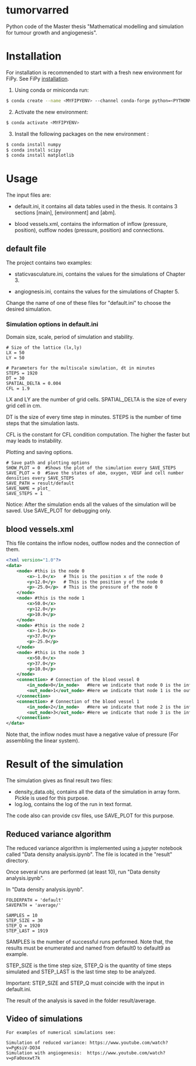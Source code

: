 # tumorvarred

Python code of the Master thesis "Mathematical modelling and simulation for tumour growth and angiogenesis".

# Installation

For installation is recommended to start with a fresh new environment for FiPy. See FiPy [installation](https://www.ctcms.nist.gov/fipy/INSTALLATION.html).

1. Using conda or miniconda run:
```bash
$ conda create --name <MYFIPYENV> --channel conda-forge python=<PYTHONVERSION> fipy
```

2. Activate the new environment:
```bash
$ conda activate <MYFIPYENV>
```

3. Install the following packages on the new environment <MYFIPYENV>:
```bash
$ conda install numpy
$ conda install scipy
$ conda install matplotlib
```

# Usage

The input files are:
- default.ini,
it contains all data tables used in the thesis. It contains 3 sections [main], [environment] and [abm].

- blood vessels.xml, contains the information of inflow (pressure, position), outflow nodes (pressure, position) and connections.

## default file
The project contains two examples:

- staticvasculature.ini, contains the values for the simulations of Chapter 3.

- angiognesis.ini, contains the values for the simulations of Chapter 5.

Change the name of one of these files for "default.ini" to choose the desired simulation.

### Simulation options in default.ini ​
Domain size, scale, period of simulation and stability.

```
# Size of the lattice (lx,ly)
LX = 50
LY = 50

# Parameters for the multiscale simulation, dt in minutes
STEPS = 1920
DT = 30
SPATIAL_DELTA = 0.004
CFL = 1.9
```
LX and LY are the number of grid cells. SPATIAL_DELTA is the size of every grid cell in cm.

DT is the size of every time step in minutes. STEPS is the number of time steps that the simulation lasts.

CFL is the constant for CFL condition computation. The higher the faster but may leads to instability.


Plotting and saving options.
```
# Save path and plotting options
SHOW_PLOT = 0  #Shows the plot of the simulation every SAVE_STEPS 
SAVE_PLOT = 0  #Save the states of abm, oxygen, VEGF and cell number densities every SAVE_STEPS
SAVE_PATH = result/default
SAVE_NAME = plot_
SAVE_STEPS = 1 
```
Notice: After the simulation ends all the values of the simulation will be saved. Use SAVE_PLOT for debugging only.


## blood vessels.xml
This file contains the inflow nodes, outflow nodes and the connection of them.
```xml
<?xml version="1.0"?>
<data>
    <node> #this is the node 0
        <x>-1.0</x>   # This is the position x of the node 0
        <y>12.0</y>   # This is the position y of the node 0
        <p>-25.0</p>  # This is the pressure of the node 0
    </node>
    <node> #this is the node 1
        <x>50.0</x>
        <y>12.0</y>
        <p>10.0</p>
    </node>
    <node> #this is the node 2
        <x>-1.0</x>
        <y>37.0</y>
        <p>-25.0</p>
    </node>
    <node> #this is the node 3
        <x>50.0</x>
        <y>37.0</y>
        <p>10.0</p>
    </node>
    <connection> # Connection of the blood vessel 0
        <in_node>0</in_node>   #Here we indicate that node 0 is the inflow node of the blood vessel 0
        <out_node>1</out_node> #Here we indicate that node 1 is the outflow node of the blood vessel 0
    </connection>
    <connection> # Connection of the blood vessel 1
        <in_node>2</in_node>   #Here we indicate that node 2 is the inflow node of the blood vessel 1
        <out_node>3</out_node> #Here we indicate that node 3 is the inflow node of the blood vessel 1
    </connection>
</data>
```

Note that, the inflow nodes must have a negative value of pressure (For assembling the linear system).

# Result of the simulation
The simulation gives as final result two files:
- density_data.obj, contains all the data of the simulation in array form. Pickle is used for this purpose.
- log.log, contains the log of the run in text format.

The code also can provide csv files, use SAVE_PLOT for this purpose.

## Reduced variance algorithm
The reduced variance algorithm is implemented using a jupyter notebook called "Data density analysis.ipynb". The file is located in the "result" directory.

Once several runs are performed (at least 10), run "Data density analysis.ipynb".

In "Data density analysis.ipynb".
```
FOLDERPATH = 'default'
SAVEPATH = 'average/'

SAMPLES = 10
STEP_SIZE = 30
STEP_Q = 1920
STEP_LAST = 1919
```
SAMPLES is the number of successful runs performed. Note that, the results must be enumerated and named from default0 to default9 as example.

STEP_SIZE is the time step size, STEP_Q is the quantity of time steps simulated and STEP_LAST is the last time step to be analyzed.

Important: STEP_SIZE and STEP_Q must coincide with the input in default.ini.

The result of the analysis is saved in the folder result/average.

## Video of simulations
    For examples of numerical simulations see:
    
    Simulation of reduced variance: https://www.youtube.com/watch?v=PgKsiV-DO34
    Simulation with angiogenesis:  https://www.youtube.com/watch?v=pFa0oxxwt7k
